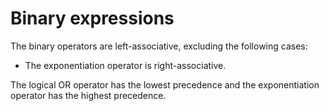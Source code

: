 # Binary expressions

The binary operators are left-associative, excluding the following cases:

* The exponentiation operator is right-associative.

The logical OR operator has the lowest precedence and the exponentiation operator has the highest precedence.
